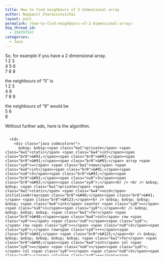 ```yaml
---
title: How to find neighbours of 2 dimensional array
author: Noppanit Charassinvichai
layout: post
permalink: /how-to-find-neighbours-of-2-dimensional-array/
dsq_thread_id:
  - 258797247
categories:
  - Java
---
```

So, for example if you have a 2 dimensional array.  
1 2 3  
4 5 6  
7 8 9

the neighbours of &#8220;5&#8221; is  
1 2 3  
4 6  
7 8 9

the neighbours of &#8220;9&#8221; would be  
5 6  
8

Without further ado, here is the algorithm.

<div class="codecolorer-container java blackboard" style="overflow:auto;white-space:nowrap;width:100%;height:400px;">
  <table cellspacing="0" cellpadding="0">
    <tr>
      <td class="line-numbers">
        <div>
          1<br />2<br />3<br />4<br />5<br />6<br />7<br />8<br />9<br />10<br />11<br />12<br />13<br />14<br />15<br />16<br />17<br />18<br />19<br />20<br />21<br />22<br />23<br />24<br />25<br />26<br />27<br />28<br />29<br />30<br />31<br />32<br />33<br />34<br />35<br />36<br />37<br />38<br />39<br />40<br />41<br />42<br />43<br />44<br />45<br />
        </div>
      </td>
      
      <td>
        <div class="java codecolorer">
          &nbsp; &nbsp;<span class="kw1">private</span> <span class="kw1">static</span> <span class="kw4">int</span><span class="br0">&#91;</span><span class="br0">&#93;</span><span class="br0">&#91;</span><span class="br0">&#93;</span> array <span class="sy0">=</span> <span class="kw1">new</span> <span class="kw4">int</span><span class="br0">&#91;</span><span class="nu0">3</span><span class="br0">&#93;</span><span class="br0">&#91;</span><span class="nu0">3</span><span class="br0">&#93;</span><span class="sy0">;</span><br /> <br /> &nbsp; &nbsp; <span class="kw1">private</span> <span class="kw1">static</span> <span class="kw4">void</span> initialiseArray<span class="br0">&#40;</span><span class="br0">&#41;</span> <span class="br0">&#123;</span><br /> &nbsp; &nbsp; &nbsp; &nbsp; <span class="kw4">int</span> counter <span class="sy0">=</span> <span class="nu0">1</span><span class="sy0">;</span><br /> &nbsp; &nbsp; &nbsp; &nbsp; <span class="kw1">for</span> <span class="br0">&#40;</span><span class="kw4">int</span> row <span class="sy0">=</span> <span class="nu0"></span><span class="sy0">;</span> row <span class="sy0"><</span> <span class="nu0">3</span><span class="sy0">;</span> row<span class="sy0">++</span><span class="br0">&#41;</span> <span class="br0">&#123;</span><br /> &nbsp; &nbsp; &nbsp; &nbsp; &nbsp; &nbsp; <span class="kw1">for</span> <span class="br0">&#40;</span><span class="kw4">int</span> col <span class="sy0">=</span> <span class="nu0"></span><span class="sy0">;</span> col <span class="sy0"><</span> <span class="nu0">3</span><span class="sy0">;</span> col<span class="sy0">++</span><span class="br0">&#41;</span> <span class="br0">&#123;</span><br /> &nbsp; &nbsp; &nbsp; &nbsp; &nbsp; &nbsp; &nbsp; &nbsp; array<span class="br0">&#91;</span>row<span class="br0">&#93;</span><span class="br0">&#91;</span>col<span class="br0">&#93;</span> <span class="sy0">=</span> counter<span class="sy0">;</span><br /> &nbsp; &nbsp; &nbsp; &nbsp; &nbsp; &nbsp; &nbsp; &nbsp; counter<span class="sy0">++;</span><br /> &nbsp; &nbsp; &nbsp; &nbsp; &nbsp; &nbsp; <span class="br0">&#125;</span><br /> &nbsp; &nbsp; &nbsp; &nbsp; <span class="br0">&#125;</span><br /> <br /> &nbsp; &nbsp; <span class="br0">&#125;</span><br /> <br /> &nbsp; &nbsp; <span class="kw1">public</span> <span class="kw1">static</span> <span class="kw4">void</span> main<span class="br0">&#40;</span><a href="http://www.google.com/search?hl=en&q=allinurl%3Astring+java.sun.com&btnI=I%27m%20Feeling%20Lucky"><span class="kw3">String</span></a> args<span class="br0">&#91;</span><span class="br0">&#93;</span><span class="br0">&#41;</span> <span class="br0">&#123;</span><br /> &nbsp; &nbsp; &nbsp; &nbsp; initialiseArray<span class="br0">&#40;</span><span class="br0">&#41;</span><span class="sy0">;</span><br /> &nbsp; &nbsp; &nbsp; &nbsp; <span class="kw1">for</span> <span class="br0">&#40;</span><span class="kw4">int</span> row <span class="sy0">=</span> <span class="nu0"></span><span class="sy0">;</span> row <span class="sy0"><</span> <span class="nu0">3</span><span class="sy0">;</span> row<span class="sy0">++</span><span class="br0">&#41;</span> <span class="br0">&#123;</span><br /> &nbsp; &nbsp; &nbsp; &nbsp; &nbsp; &nbsp; <span class="kw1">for</span> <span class="br0">&#40;</span><span class="kw4">int</span> col <span class="sy0">=</span> <span class="nu0"></span><span class="sy0">;</span> col <span class="sy0"><</span> <span class="nu0">3</span><span class="sy0">;</span> col<span class="sy0">++</span><span class="br0">&#41;</span> <span class="br0">&#123;</span><br /> &nbsp; &nbsp; &nbsp; &nbsp; &nbsp; &nbsp; &nbsp; &nbsp; <a href="http://www.google.com/search?hl=en&q=allinurl%3Asystem+java.sun.com&btnI=I%27m%20Feeling%20Lucky"><span class="kw3">System</span></a>.<span class="me1">out</span>.<span class="me1">print</span><span class="br0">&#40;</span>array<span class="br0">&#91;</span>row<span class="br0">&#93;</span><span class="br0">&#91;</span>col<span class="br0">&#93;</span><span class="br0">&#41;</span><span class="sy0">;</span><br /> &nbsp; &nbsp; &nbsp; &nbsp; &nbsp; &nbsp; &nbsp; &nbsp; <span class="kw1">if</span><span class="br0">&#40;</span> col <span class="sy0">==</span> <span class="nu0">2</span> <span class="br0">&#41;</span><br /> &nbsp; &nbsp; &nbsp; &nbsp; &nbsp; &nbsp; &nbsp; &nbsp; <span class="br0">&#123;</span><br /> &nbsp; &nbsp; &nbsp; &nbsp; &nbsp; &nbsp; &nbsp; &nbsp; &nbsp; &nbsp; <a href="http://www.google.com/search?hl=en&q=allinurl%3Asystem+java.sun.com&btnI=I%27m%20Feeling%20Lucky"><span class="kw3">System</span></a>.<span class="me1">out</span>.<span class="me1">println</span><span class="br0">&#40;</span><span class="st0">"<span class="es0">\n</span>"</span><span class="br0">&#41;</span><span class="sy0">;</span><br /> &nbsp; &nbsp; &nbsp; &nbsp; &nbsp; &nbsp; &nbsp; &nbsp; <span class="br0">&#125;</span><br /> &nbsp; &nbsp; &nbsp; &nbsp; &nbsp; &nbsp; <span class="br0">&#125;</span><br /> &nbsp; &nbsp; &nbsp; &nbsp; <span class="br0">&#125;</span><br /> &nbsp; &nbsp; &nbsp; &nbsp; neighbours<span class="br0">&#40;</span><span class="br0">&#41;</span><span class="sy0">;</span><br /> &nbsp; &nbsp; <span class="br0">&#125;</span><br /> <br /> &nbsp; &nbsp; <span class="kw1">public</span> <span class="kw1">static</span> <span class="kw4">void</span> neighbours<span class="br0">&#40;</span><span class="br0">&#41;</span><br /> &nbsp; &nbsp; <span class="br0">&#123;</span><br /> &nbsp; &nbsp; &nbsp; &nbsp; <span class="co1">// the position of a cell that you want to display its neighbours</span><br /> &nbsp; &nbsp; &nbsp; &nbsp; <span class="kw4">int</span> posX <span class="sy0">=</span> <span class="nu0">2</span><span class="sy0">;</span><br /> &nbsp; &nbsp; &nbsp; &nbsp; <span class="kw4">int</span> posY <span class="sy0">=</span> <span class="nu0">2</span><span class="sy0">;</span><br /> <br /> &nbsp; &nbsp; &nbsp; &nbsp; <span class="kw1">for</span><span class="br0">&#40;</span> <span class="kw4">int</span> row <span class="sy0">=</span> posX <span class="sy0">-</span> <span class="nu0">1</span><span class="sy0">;</span> row <span class="sy0"><=</span> posX <span class="sy0">+</span> <span class="nu0">1</span><span class="sy0">;</span> row<span class="sy0">++</span><span class="br0">&#41;</span><br /> &nbsp; &nbsp; &nbsp; &nbsp; <span class="br0">&#123;</span><br /> &nbsp; &nbsp; &nbsp; &nbsp; &nbsp; &nbsp; <span class="kw1">for</span><span class="br0">&#40;</span><span class="kw4">int</span> col <span class="sy0">=</span> &nbsp;posY <span class="sy0">-</span><span class="nu0">1</span><span class="sy0">;</span> &nbsp;col <span class="sy0"><=</span> posY <span class="sy0">+</span> <span class="nu0">1</span><span class="sy0">;</span> col<span class="sy0">++</span><span class="br0">&#41;</span><br /> &nbsp; &nbsp; &nbsp; &nbsp; &nbsp; &nbsp; <span class="br0">&#123;</span><br /> &nbsp; &nbsp; &nbsp; &nbsp; &nbsp; &nbsp; &nbsp; &nbsp; <span class="kw1">if</span><span class="br0">&#40;</span> <span class="sy0">!</span><span class="br0">&#40;</span>posX <span class="sy0">==</span> row <span class="sy0">&&</span> &nbsp;posY <span class="sy0">==</span> col<span class="br0">&#41;</span> <span class="sy0">&&</span> row <span class="sy0">>=</span> <span class="nu0"></span> <span class="sy0">&&</span> col <span class="sy0">>=</span> <span class="nu0"></span> <span class="sy0">&&</span> row <span class="sy0"><</span> <span class="nu0">3</span> <span class="sy0">&&</span> col <span class="sy0"><</span> <span class="nu0">3</span> <span class="br0">&#41;</span><br /> &nbsp; &nbsp; &nbsp; &nbsp; &nbsp; &nbsp; &nbsp; &nbsp; <span class="br0">&#123;</span><br /> &nbsp; &nbsp; &nbsp; &nbsp; &nbsp; &nbsp; &nbsp; &nbsp; &nbsp; &nbsp; <a href="http://www.google.com/search?hl=en&q=allinurl%3Asystem+java.sun.com&btnI=I%27m%20Feeling%20Lucky"><span class="kw3">System</span></a>.<span class="me1">out</span>.<span class="me1">println</span><span class="br0">&#40;</span>array<span class="br0">&#91;</span>row<span class="br0">&#93;</span><span class="br0">&#91;</span>col<span class="br0">&#93;</span><span class="br0">&#41;</span><span class="sy0">;</span><br /> &nbsp; &nbsp; &nbsp; &nbsp; &nbsp; &nbsp; &nbsp; &nbsp; <span class="br0">&#125;</span><br /> &nbsp; &nbsp; &nbsp; &nbsp; &nbsp; &nbsp; <span class="br0">&#125;</span><br /> &nbsp; &nbsp; &nbsp; &nbsp; <span class="br0">&#125;</span><br /> <br /> &nbsp; &nbsp; <span class="br0">&#125;</span>
        </div>
      </td>
    </tr>
  </table>
</div>